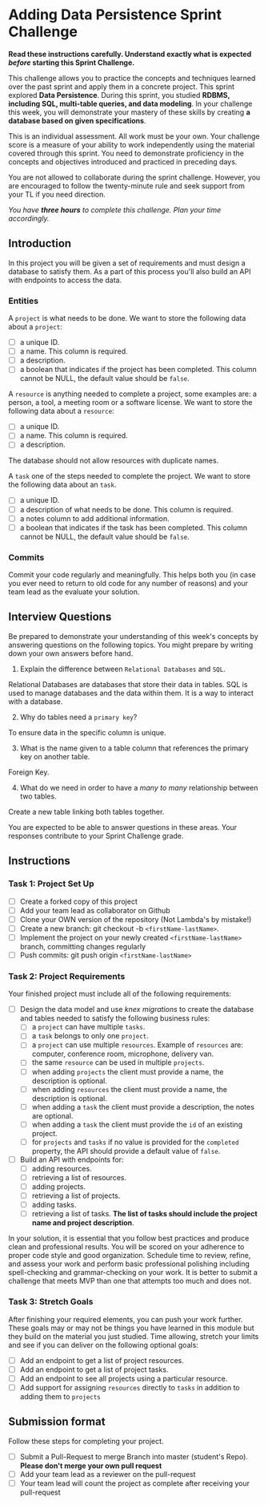 # Adding Data Persistence Sprint Challenge

**Read these instructions carefully. Understand exactly what is expected _before_ starting this Sprint Challenge.**

This challenge allows you to practice the concepts and techniques learned over the past sprint and apply them in a concrete project. This sprint explored **Data Persistence**. During this sprint, you studied **RDBMS, including SQL, multi-table queries, and data modeling**. In your challenge this week, you will demonstrate your mastery of these skills by creating **a database based on given specifications**.

This is an individual assessment. All work must be your own. Your challenge score is a measure of your ability to work independently using the material covered through this sprint. You need to demonstrate proficiency in the concepts and objectives introduced and practiced in preceding days.

You are not allowed to collaborate during the sprint challenge. However, you are encouraged to follow the twenty-minute rule and seek support from your TL if you need direction.

_You have **three hours** to complete this challenge. Plan your time accordingly._

## Introduction

In this project you will be given a set of requirements and must design a database to satisfy them. As a part of this process you'll also build an API with endpoints to access the data.

### Entities

A `project` is what needs to be done. We want to store the following data about a `project`:

- [ ] a unique ID.
- [ ] a name. This column is required.
- [ ] a description.
- [ ] a boolean that indicates if the project has been completed. This column cannot be NULL, the default value should be `false`.

A `resource` is anything needed to complete a project, some examples are: a person, a tool, a meeting room or a software license. We want to store the following data about a `resource`:

- [ ] a unique ID.
- [ ] a name. This column is required.
- [ ] a description.

The database should not allow resources with duplicate names.

A `task` one of the steps needed to complete the project. We want to store the following data about an `task`.

- [ ] a unique ID.
- [ ] a description of what needs to be done. This column is required.
- [ ] a notes column to add additional information.
- [ ] a boolean that indicates if the task has been completed. This column cannot be NULL, the default value should be `false`.

### Commits

Commit your code regularly and meaningfully. This helps both you (in case you ever need to return to old code for any number of reasons) and your team lead as the evaluate your solution.

## Interview Questions

Be prepared to demonstrate your understanding of this week's concepts by answering questions on the following topics. You might prepare by writing down your own answers before hand.

1. Explain the difference between `Relational Databases` and `SQL`.

  Relational Databases are databases that store their data in tables. SQL is used to manage databases and the data within them. It is a way to interact with a database.
  
2. Why do tables need a `primary key`?

  To ensure data in the specific column is unique.

3. What is the name given to a table column that references the primary key on another table.

  Foreign Key.

4. What do we need in order to have a _many to many_ relationship between two tables.

  Create a new table linking both tables together.

You are expected to be able to answer questions in these areas. Your responses contribute to your Sprint Challenge grade.

## Instructions

### Task 1: Project Set Up

- [ ] Create a forked copy of this project
- [ ] Add your team lead as collaborator on Github
- [ ] Clone your OWN version of the repository (Not Lambda's by mistake!)
- [ ] Create a new branch: git checkout -b `<firstName-lastName>`.
- [ ] Implement the project on your newly created `<firstName-lastName>` branch, committing changes regularly
- [ ] Push commits: git push origin `<firstName-lastName>`

### Task 2: Project Requirements

Your finished project must include all of the following requirements:

- [ ] Design the data model and use _knex migrations_ to create the database and tables needed to satisfy the following business rules:
  - [ ] a `project` can have multiple `tasks`.
  - [ ] a `task` belongs to only one `project`.
  - [ ] a `project` can use multiple `resources`. Example of `resources` are: computer, conference room, microphone, delivery van.
  - [ ] the same `resource` can be used in multiple `projects`.
  - [ ] when adding `projects` the client must provide a name, the description is optional.
  - [ ] when adding `resources` the client must provide a name, the description is optional.
  - [ ] when adding a `task` the client must provide a description, the notes are optional.
  - [ ] when adding a `task` the client must provide the `id` of an existing project.
  - [ ] for `projects` and `tasks` if no value is provided for the `completed` property, the API should provide a default value of `false`.
- [ ] Build an API with endpoints for:
  - [ ] adding resources.
  - [ ] retrieving a list of resources.
  - [ ] adding projects.
  - [ ] retrieving a list of projects.
  - [ ] adding tasks.
  - [ ] retrieving a list of tasks. **The list of tasks should include the project name and project description**.

In your solution, it is essential that you follow best practices and produce clean and professional results. You will be scored on your adherence to proper code style and good organization. Schedule time to review, refine, and assess your work and perform basic professional polishing including spell-checking and grammar-checking on your work. It is better to submit a challenge that meets MVP than one that attempts too much and does not.

### Task 3: Stretch Goals

After finishing your required elements, you can push your work further. These goals may or may not be things you have learned in this module but they build on the material you just studied. Time allowing, stretch your limits and see if you can deliver on the following optional goals:

- [ ] Add an endpoint to get a list of project resources.
- [ ] Add an endpoint to get a list of project tasks.
- [ ] Add an endpoint to see all projects using a particular resource.
- [ ] Add support for assigning `resources` directly to `tasks` in addition to adding them to `projects`

## Submission format

Follow these steps for completing your project.

- [ ] Submit a Pull-Request to merge <firstName-lastName> Branch into master (student's Repo). **Please don't merge your own pull request**
- [ ] Add your team lead as a reviewer on the pull-request
- [ ] Your team lead will count the project as complete after receiving your pull-request
